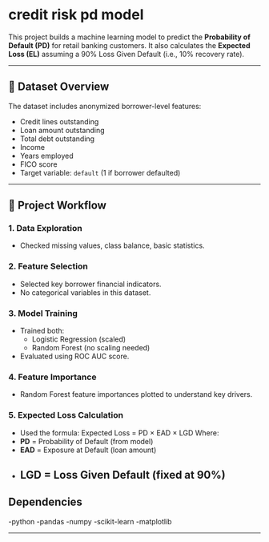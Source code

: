 # credit risk pd model

This project builds a machine learning model to predict the **Probability of Default (PD)** for retail banking customers. It also calculates the **Expected Loss (EL)** assuming a 90% Loss Given Default (i.e., 10% recovery rate).

---

## 📂 Dataset Overview

The dataset includes anonymized borrower-level features:

- Credit lines outstanding
- Loan amount outstanding
- Total debt outstanding
- Income
- Years employed
- FICO score
- Target variable: `default` (1 if borrower defaulted)

---

## 🚀 Project Workflow

### 1. Data Exploration
- Checked missing values, class balance, basic statistics.

### 2. Feature Selection
- Selected key borrower financial indicators.
- No categorical variables in this dataset.

### 3. Model Training
- Trained both:
  - Logistic Regression (scaled)
  - Random Forest (no scaling needed)
- Evaluated using ROC AUC score.

### 4. Feature Importance
- Random Forest feature importances plotted to understand key drivers.

### 5. Expected Loss Calculation
- Used the formula:
Expected Loss = PD × EAD × LGD
Where:
- **PD** = Probability of Default (from model)
- **EAD** = Exposure at Default (loan amount)
- **LGD** = Loss Given Default (fixed at 90%)
  ---

## Dependencies

-python
-pandas
-numpy
-scikit-learn
-matplotlib

---


